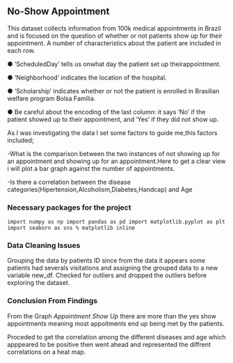 ## No-Show Appointment
This dataset collects information from 100k medical appointments in Brazil and is focused on the question of whether or not patients show up for their appointment. A number of characteristics about the patient are included in each row.

● ‘ScheduledDay’ 
tells us onwhat day the patient set up theirappointment.

● ‘Neighborhood’ 
indicates the location of the hospital.

● ‘Scholarship’ 
indicates whether or not the patient is enrolled in Brasilian welfare program Bolsa Família.

● Be careful about the encoding of the last column: 
it says ‘No’ if the patient showed up to their appointment, and ‘Yes’ if they did not show up.

As I was investigating the data I set some factors to guide me,this factors included;

-What is the comparison between the two instances of not showing up for an appointment and showing up for an appointment.Here to get a clear view i will plot a bar graph   against the number of appointments.

-Is there a correlation between the disease categories(Hipertension,Alcoholism,Diabetes,Handcap) and Age

### Necessary packages for the project
`import numpy as np
import pandas as pd
import matplotlib.pyplot as plt
import seaborn as sns
% matplotlib inline`

### Data Cleaning Issues 

 Grouping the data by patients ID since from the data it appears some patients had severals visitations and assigning the grouped data to a new variable new_df.
 Checked for outliers and dropped the outliers before exploring the dataset.
 
### Conclusion From Findings

From the Graph *Appointment Show Up* there are more than the yes show appointments meaning most appoitments end up being met by the patients.

Proceded to get the correlation among the different diseases and age which apppeared to be positive then went ahead and represented the diffrent correlations on a heat map.



